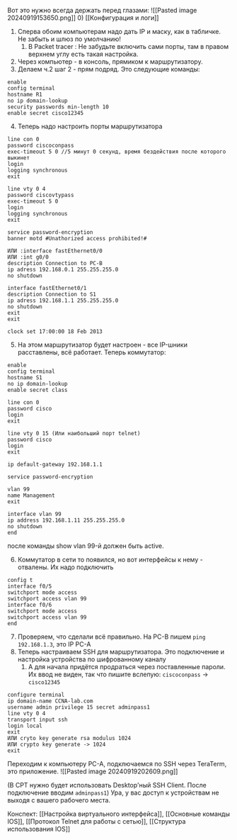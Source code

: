 Вот это нужно всегда держать перед глазами:
![[Pasted image 20240919153650.png]]
0) [[Конфигурация и логи]]
1) Сперва обоим компьютерам надо дать IP и маску, как в табличке. Не забыть и шлюз по умолчанию!
	1) В Packet tracer : Не забудьте включить сами порты, там в правом верхнем углу есть такая настройка.
2) Через компьютер - в консоль, прямиком к маршрутизатору.
3) Делаем ч.2 шаг 2 - прям подряд. Это следующие команды:
```
enable
config terminal
hostname R1
no ip domain-lookup
security passwords min-length 10
enable secret cisco12345
```
4) Теперь надо настроить порты маршрутизатора
```
line con 0
password ciscoconpass
exec-timeout 5 0 //5 минут 0 секунд, время бездействия после которого выкинет
login
logging synchronous
exit

line vty 0 4
password ciscovtypass
exec-timeout 5 0
login
logging synchronous
exit

service password-encryption
banner motd #Unathorized access prohibited!#

ИЛИ :interface fastEthernet0/0
ИЛИ :int g0/0
description Connection to PC-B
ip adress 192.168.0.1 255.255.255.0
no shutdown

interface fastEthernet0/1
description Connection to S1
ip adress 192.168.1.1 255.255.255.0
no shutdown
exit
exit

clock set 17:00:00 18 Feb 2013
```

5) На этом маршрутизатор будет настроен - все IP-шники расставлены, всё работает.
Теперь коммутатор:
```
enable
config terminal
hostname S1
no ip domain-lookup
enable secret class

line con 0
password cisco
login
exit

line vty 0 15 (Или наибольший порт telnet)
password cisco
login
exit

ip default-gateway 192.168.1.1

service password-encryption

vlan 99
name Management
exit

interface vlan 99
ip address 192.168.1.11 255.255.255.0
no shutdown
end
```
после команды show vlan 99-й должен быть active.

6) Коммутатор в сети то появился, но вот интерфейсы к нему - отвалены. Их надо подключить
```
config t
interface f0/5
switchport mode access
switchport access vlan 99
interface f0/6
switchport mode access
switchport access vlan 99
end
```
7) Проверяем, что сделали всё правильно. На PC-B пишем `ping 192.168.1.3`, это IP PC-A
8) Теперь настраиваем SSH для маршрутизатора. Это подключение и настройка устройства по шифрованному каналу
	1) А для начала придётся продраться через поставленные пароли. Их ввод не виден, так что пишите вслепую: `ciscoconpass` -> `cisco12345`
```
configure terminal
ip domain-name CCNA-lab.com
username admin privilege 15 secret adminpass1
line vty 0 4
transport input ssh
login local
exit
ИЛИ cryto key generate rsa modulus 1024
ИЛИ crypto key generate -> 1024
exit
```

Переходим к компьютеру PC-A, подключаемся по SSH через TeraTerm, это приложение.
![[Pasted image 20240919202609.png]]

(В CPT нужно будет использовать Desktop'ный SSH Client. После подключение вводим `adminpass1`)
Ура, у вас доступ к устройствам не выходя с вашего рабочего места.



Конспект:
[[Настройка виртуального интерфейса]], [[Основные команды IOS]], [[Протокол Telnet для работы с сетью]], [[Структура использования IOS]]
